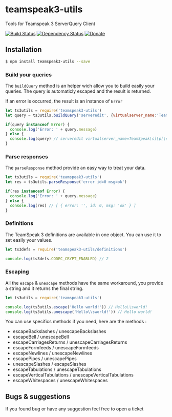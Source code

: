 # teamspeak3-utils
Tools for Teamspeak 3 ServerQuery Client

[![Build Status](https://travis-ci.org/antoine-pous/node-teamspeak3-utils.svg?branch=master)](https://travis-ci.org/antoine-pous/node-teamspeak3-utils)
[![Dependency Status](https://gemnasium.com/badges/github.com/antoine-pous/node-teamspeak3-utils.svg)](https://gemnasium.com/github.com/antoine-pous/node-teamspeak3-utils)
[![Donate](https://www.paypalobjects.com/en_US/i/btn/btn_donate_SM.gif)](https://www.paypal.com/cgi-bin/webscr?cmd=_s-xclick&hosted_button_id=MAKZLQGRSBCT2)

## Installation

```sh
$ npm install teamspeak3-utils --save
```

### Build your queries
The `buildQuery` method is an helper wich allow you to build easily your queries. The query is automaticly escaped and the result is returned.

If an error is occurred, the result is an instance of `Error`

```js
let ts3utils = require('teamspeak3-utils')
let query = ts3utils.buildQuery('serveredit', {virtualserver_name:'TeamSpeak ]|[ Server'})

if(query instanceof Error) {
  console.log('Error: ' + query.message)
} else {
  console.log(query) // serveredit virtualserver_name=TeamSpeak\s]\p[\sServer  
}
```

### Parse responses
The `parseResponse` method provide an easy way to treat your data.

```js
let ts3utils = require('teamspeak3-utils')
let res = ts3utils.parseResponse('error id=0 msg=ok')

if(res instanceof Error) {
  console.log('Error: ' + query.message)
} else {
  console.log(res) // [ { error: '', id: 0, msg: 'ok' } ]
}
```

### Definitions
The TeamSpeak 3 definitions are available in one object. You can use it to set easily your values.

```js
let ts3defs = require('teamspeak3-utils/definitions')

console.log(ts3defs.CODEC_CRYPT_ENABLED) // 2
```

### Escaping
All the `escape` & `unescape` methods have the same workaround, you provide a string and it returns the final string.

```js
let ts3utils = require('teamspeak3-utils')

console.log(ts3utils.escape('Hello world!')) // Hello\\sworld!
console.log(ts3utils.unescape('Hello\\sworld!')) // Hello world!
```

You can use specifics methods if you need, here are the methods :

- escapeBackslashes / unescapeBackslashes
- escapeBell / unescapeBell
- escapeCarriagesReturns / unescapeCarriagesReturns
- escapeFormfeeds / unescapeFormfeeds
- escapeNewlines / unescapeNewlines
- escapePipes / unescapePipes
- unescapeSlashes / escapeSlashes
- escapeTabulations / unescapeTabulations
- escapeVerticalTabulations / unescapeVerticalTabulations
- escapeWhitespaces / unescapeWhitespaces

## Bugs & suggestions
If you found bug or have any suggestion feel free to open a ticket
